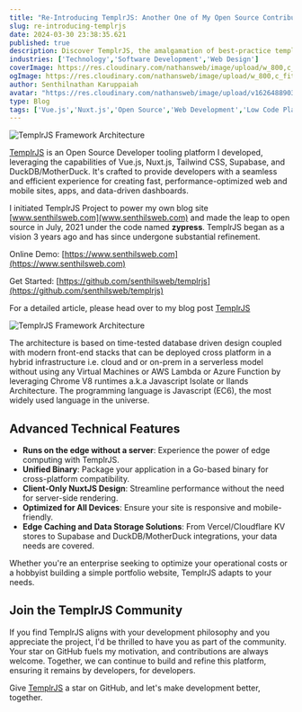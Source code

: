 ```yaml
---
title: "Re-Introducing TemplrJS: Another One of My Open Source Contributions, Powering Modern Web and Mobile Apps with NuxtJS and MotherDuck (DuckDB)."
slug: re-introducing-templrjs
date: 2024-03-30 23:38:35.621
published: true
description: Discover TemplrJS, the amalgamation of best-practice templates and cutting-edge development inspired by RedwoodJS for building high-performance web and mobile applications.
industries: ['Technology','Software Development','Web Design']
coverImage: https://res.cloudinary.com/nathansweb/image/upload/w_800,c_fit,l_text:Arial_60_bold:Re-Introducing%20TemplrJS:%20Another%20One%20of%20My%20Open%20Source%20Contributions,g_north_east,x_30,y_40/v1711924071/senthilsweb-scl-card-template_cyxogj.webp
ogImage: https://res.cloudinary.com/nathansweb/image/upload/w_800,c_fit,l_text:Arial_60_bold:Re-Introducing%20TemplrJS:%20Another%20One%20of%20My%20Open%20Source%20Contributions,g_north_east,x_30,y_40/v1711924071/senthilsweb-scl-card-template_cyxogj.webp
author: Senthilnathan Karuppaiah
avatar: "https://res.cloudinary.com/nathansweb/image/upload/v1626488903/profile/Senthil-profile-picture-01_al07i5.jpg"
type: Blog
tags: ['Vue.js','Nuxt.js','Open Source','Web Development','Low Code Platform','Vercel','netlify','deno','CloudFlare']
---
```


![TemplrJS Framework Architecture](/i/blog/templrjs-architecture.png)

[TemplrJS](https://github.com/senthilsweb/templrjs)  is an Open Source Developer tooling platform I developed, leveraging the capabilities of Vue.js, Nuxt.js, Tailwind CSS, Supabase, and DuckDB/MotherDuck. It's crafted to provide developers with a seamless and efficient experience for creating fast, performance-optimized web and mobile sites, apps, and data-driven dashboards.

I initiated TemplrJS Project to power my own blog site [www.senthilsweb.com](www.senthilsweb.com) and made the leap to open source in July, 2021 under the code named **zypress**. TemplrJS began as a vision 3 years ago and has since undergone substantial refinement. 

Online Demo: [https://www.senthilsweb.com](https://www.senthilsweb.com)

Get Started: [https://github.com/senthilsweb/templrjs](https://github.com/senthilsweb/templrjs)

For a detailed article, please head over to my blog post [TemplrJS](https://github.com/senthilsweb/templrjs)

![TemplrJS Framework Architecture](/i/blog/Re-Introducing-TemplrJS.png)

The architecture is based on time-tested database driven design coupled with modern front-end stacks that can be deployed cross platform in a hybrid infrastructure i.e. cloud and or on-prem in a serverless model without using any Virtual Machines or AWS Lambda or Azure Function by leveraging Chrome V8 runtimes a.k.a Javascript Isolate or Ilands Architecture. The programming language is Javascript (EC6), the most widely used language in the universe.

## Advanced Technical Features

- **Runs on the edge without a server**: Experience the power of edge computing with TemplrJS.
- **Unified Binary**: Package your application in a Go-based binary for cross-platform compatibility.
- **Client-Only NuxtJS Design**: Streamline performance without the need for server-side rendering.
- **Optimized for All Devices**: Ensure your site is responsive and mobile-friendly.
- **Edge Caching and Data Storage Solutions**: From Vercel/Cloudflare KV stores to Supabase and DuckDB/MotherDuck integrations, your data needs are covered.

Whether you're an enterprise seeking to optimize your operational costs or a hobbyist building a simple portfolio website, TemplrJS adapts to your needs.

## Join the TemplrJS Community

If you find TemplrJS aligns with your development philosophy and you appreciate the project, I'd be thrilled to have you as part of the community. Your star on GitHub fuels my motivation, and contributions are always welcome. Together, we can continue to build and refine this platform, ensuring it remains by developers, for developers.

Give [TemplrJS](https://github.com/senthilsweb/templrjs) a star on GitHub, and let's make development better, together.
